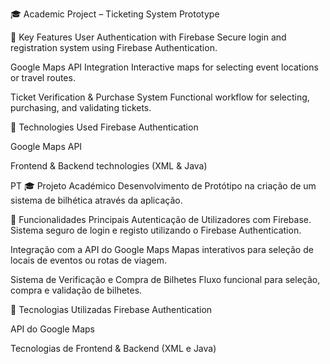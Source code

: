 🎓 Academic Project – Ticketing System Prototype

🔧 Key Features
User Authentication with Firebase
Secure login and registration system using Firebase Authentication.

Google Maps API Integration
Interactive maps for selecting event locations or travel routes.

Ticket Verification & Purchase System
Functional workflow for selecting, purchasing, and validating tickets.

🚀 Technologies Used
Firebase Authentication

Google Maps API

Frontend & Backend technologies (XML & Java)


PT
🎓 Projeto Académico
Desenvolvimento de Protótipo na criação de um sistema de bilhética através da aplicação.

🔧 Funcionalidades Principais
Autenticação de Utilizadores com Firebase.
Sistema seguro de login e registo utilizando o Firebase Authentication.

Integração com a API do Google Maps
Mapas interativos para seleção de locais de eventos ou rotas de viagem.

Sistema de Verificação e Compra de Bilhetes
Fluxo funcional para seleção, compra e validação de bilhetes.

🚀 Tecnologias Utilizadas
Firebase Authentication

API do Google Maps

Tecnologias de Frontend & Backend (XML e Java)
